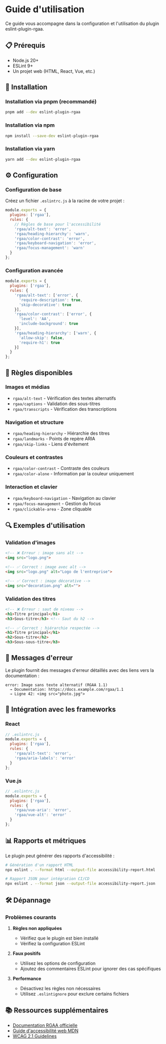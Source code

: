 # Guide d'utilisation

Ce guide vous accompagne dans la configuration et l'utilisation du plugin eslint-plugin-rgaa.

## 📋 Prérequis

- Node.js 20+ 
- ESLint 9+
- Un projet web (HTML, React, Vue, etc.)

## 🔧 Installation

### Installation via pnpm (recommandé)

```bash
pnpm add --dev eslint-plugin-rgaa
```

### Installation via npm

```bash
npm install --save-dev eslint-plugin-rgaa
```

### Installation via yarn

```bash
yarn add --dev eslint-plugin-rgaa
```

## ⚙️ Configuration

### Configuration de base

Créez un fichier `.eslintrc.js` à la racine de votre projet :

```javascript
module.exports = {
  plugins: ['rgaa'],
  rules: {
    // Règles de base pour l'accessibilité
    'rgaa/alt-text': 'error',
    'rgaa/heading-hierarchy': 'warn',
    'rgaa/color-contrast': 'error',
    'rgaa/keyboard-navigation': 'error',
    'rgaa/focus-management': 'warn'
  }
};
```

### Configuration avancée

```javascript
module.exports = {
  plugins: ['rgaa'],
  rules: {
    'rgaa/alt-text': ['error', {
      'require-description': true,
      'skip-decorative': true
    }],
    'rgaa/color-contrast': ['error', {
      'level': 'AA',
      'include-background': true
    }],
    'rgaa/heading-hierarchy': ['warn', {
      'allow-skip': false,
      'require-h1': true
    }]
  }
};
```

## 🎯 Règles disponibles

### Images et médias
- `rgaa/alt-text` - Vérification des textes alternatifs
- `rgaa/captions` - Validation des sous-titres
- `rgaa/transcripts` - Vérification des transcriptions

### Navigation et structure
- `rgaa/heading-hierarchy` - Hiérarchie des titres
- `rgaa/landmarks` - Points de repère ARIA
- `rgaa/skip-links` - Liens d'évitement

### Couleurs et contrastes
- `rgaa/color-contrast` - Contraste des couleurs
- `rgaa/color-alone` - Information par la couleur uniquement

### Interaction et clavier
- `rgaa/keyboard-navigation` - Navigation au clavier
- `rgaa/focus-management` - Gestion du focus
- `rgaa/clickable-area` - Zone cliquable

## 🔍 Exemples d'utilisation

### Validation d'images

```html
<!-- ❌ Erreur : image sans alt -->
<img src="logo.png">

<!-- ✅ Correct : image avec alt -->
<img src="logo.png" alt="Logo de l'entreprise">

<!-- ✅ Correct : image décorative -->
<img src="decoration.png" alt="">
```

### Validation des titres

```html
<!-- ❌ Erreur : saut de niveau -->
<h1>Titre principal</h1>
<h3>Sous-titre</h3> <!-- Saut du h2 -->

<!-- ✅ Correct : hiérarchie respectée -->
<h1>Titre principal</h1>
<h2>Sous-titre</h2>
<h3>Sous-sous-titre</h3>
```

## 🚨 Messages d'erreur

Le plugin fournit des messages d'erreur détaillés avec des liens vers la documentation :

```
error: Image sans texte alternatif (RGAA 1.1)
  → Documentation: https://docs.example.com/rgaa/1.1
  → Ligne 42: <img src="photo.jpg">
```

## 🔧 Intégration avec les frameworks

### React

```javascript
// .eslintrc.js
module.exports = {
  plugins: ['rgaa'],
  rules: {
    'rgaa/alt-text': 'error',
    'rgaa/aria-labels': 'error'
  }
};
```

### Vue.js

```javascript
// .eslintrc.js
module.exports = {
  plugins: ['rgaa'],
  rules: {
    'rgaa/vue-aria': 'error',
    'rgaa/vue-alt': 'error'
  }
};
```

## 📊 Rapports et métriques

Le plugin peut générer des rapports d'accessibilité :

```bash
# Génération d'un rapport HTML
npx eslint . --format html --output-file accessibility-report.html

# Rapport JSON pour intégration CI/CD
npx eslint . --format json --output-file accessibility-report.json
```

## 🛠️ Dépannage

### Problèmes courants

1. **Règles non appliquées**
   - Vérifiez que le plugin est bien installé
   - Vérifiez la configuration ESLint

2. **Faux positifs**
   - Utilisez les options de configuration
   - Ajoutez des commentaires ESLint pour ignorer des cas spécifiques

3. **Performance**
   - Désactivez les règles non nécessaires
   - Utilisez `.eslintignore` pour exclure certains fichiers

## 📚 Ressources supplémentaires

- [Documentation RGAA officielle](https://www.numerique.gouv.fr/publications/rgaa-accessibilite/)
- [Guide d'accessibilité web MDN](https://developer.mozilla.org/fr/docs/Web/Accessibility)
- [WCAG 2.1 Guidelines](https://www.w3.org/WAI/WCAG21/quickref/)
